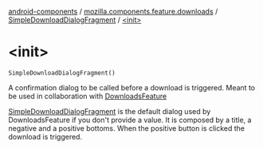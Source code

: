 [android-components](../../index.md) / [mozilla.components.feature.downloads](../index.md) / [SimpleDownloadDialogFragment](index.md) / [&lt;init&gt;](./-init-.md)

# &lt;init&gt;

`SimpleDownloadDialogFragment()`

A confirmation dialog to be called before a download is triggered.
Meant to be used in collaboration with [DownloadsFeature](../-downloads-feature/index.md)

[SimpleDownloadDialogFragment](index.md) is the default dialog used by DownloadsFeature if you don't provide a value.
It is composed by a title, a negative and a positive bottoms. When the positive button is clicked
the download is triggered.

